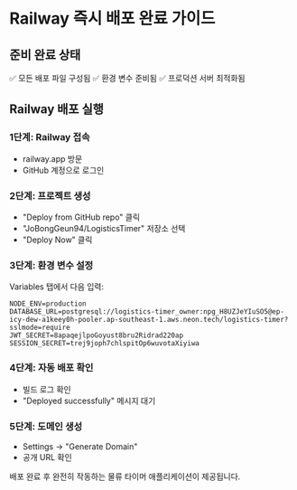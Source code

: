 # Railway 즉시 배포 완료 가이드

## 준비 완료 상태
✅ 모든 배포 파일 구성됨
✅ 환경 변수 준비됨
✅ 프로덕션 서버 최적화됨

## Railway 배포 실행

### 1단계: Railway 접속
- railway.app 방문
- GitHub 계정으로 로그인

### 2단계: 프로젝트 생성
- "Deploy from GitHub repo" 클릭
- "JoBongGeun94/LogisticsTimer" 저장소 선택
- "Deploy Now" 클릭

### 3단계: 환경 변수 설정
Variables 탭에서 다음 입력:

```
NODE_ENV=production
DATABASE_URL=postgresql://logistics-timer_owner:npg_H8UZJeYIuSO5@ep-icy-dew-a1keey0h-pooler.ap-southeast-1.aws.neon.tech/logistics-timer?sslmode=require
JWT_SECRET=8apaqejlpoGoyust8bru2Ridrad220ap
SESSION_SECRET=trej9joph7chlspitOp6wuvotaXiyiwa
```

### 4단계: 자동 배포 확인
- 빌드 로그 확인
- "Deployed successfully" 메시지 대기

### 5단계: 도메인 생성
- Settings → "Generate Domain"
- 공개 URL 확인

배포 완료 후 완전히 작동하는 물류 타이머 애플리케이션이 제공됩니다.